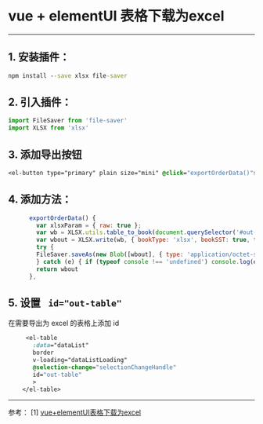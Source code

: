 ﻿# vue + elementUI 表格下载为excel
---
## 1. 安装插件：
```cmd
npm install --save xlsx file-saver
```
## 2. 引入插件：
```js
import FileSaver from 'file-saver'
import XLSX from 'xlsx'
```
## 3. 添加导出按钮
```css
<el-button type="primary" plain size="mini" @click="exportOrderData()">导出</el-button>
```
## 4. 添加方法：
```js
      exportOrderData() {
        var xlsxParam = { raw: true };
        var wb = XLSX.utils.table_to_book(document.querySelector('#out-table'),xlsxParam);
        var wbout = XLSX.write(wb, { bookType: 'xlsx', bookSST: true, type: 'array' })
        try {
        FileSaver.saveAs(new Blob([wbout], { type: 'application/octet-stream' }), '薪资明细.xlsx')
        } catch (e) { if (typeof console !== 'undefined') console.log(e, wbout) }
        return wbout
      },
```
## 5. 设置 ` id="out-table"`
在需要导出为 excel 的表格上添加 id 
```css
     <el-table
       :data="dataList"
       border
       v-loading="dataListLoading"
       @selection-change="selectionChangeHandle"
       id="out-table"
       >
    </el-table>
 ```
---

参考：
[1] [vue+elementUI表格下载为excel]( https://blog.51cto.com/butcher36/2506830?source=dra)
